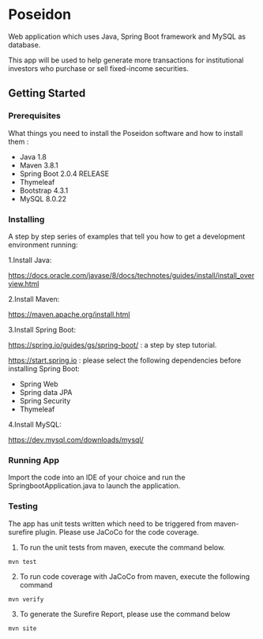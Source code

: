 # Poseidon
Web application which uses Java, Spring Boot framework and MySQL as database. 

This app will be used to help generate more transactions for institutional investors who purchase or sell fixed-income securities.


## Getting Started
### Prerequisites

What things you need to install the Poseidon software and how to install them :

- Java 1.8
- Maven 3.8.1
- Spring Boot 2.0.4 RELEASE
- Thymeleaf
- Bootstrap 4.3.1
- MySQL 8.0.22

### Installing

A step by step series of examples that tell you how to get a development environment running:

1.Install Java:

https://docs.oracle.com/javase/8/docs/technotes/guides/install/install_overview.html

2.Install Maven:

https://maven.apache.org/install.html

3.Install Spring Boot:

https://spring.io/guides/gs/spring-boot/ : a step by step tutorial.

https://start.spring.io : please select the following dependencies before installing Spring Boot:
- Spring Web
- Spring data JPA
- Spring Security 
- Thymeleaf 

4.Install MySQL:

https://dev.mysql.com/downloads/mysql/

### Running App

Import the code into an IDE of your choice and run the SpringbootApplication.java to launch the application.

### Testing

The app has unit tests written which need to be triggered from maven-surefire plugin. Please use JaCoCo for the code coverage.

1. To run the unit tests from maven, execute the command below.

`mvn test`

2. To run code coverage with JaCoCo from maven, execute the following command

`mvn verify`

3. To generate the Surefire Report, please use the command below

`mvn site`